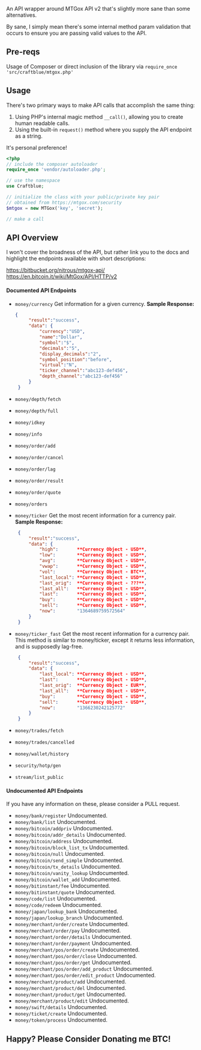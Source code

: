 An API wrapper around MTGox API v2 that's slightly more sane than some alternatives.

By sane, I simply mean there's some internal method param validation that occurs to ensure
you are passing valid values to the API.

## Pre-reqs ##

Usage of Composer or direct inclusion of the library via `require_once 'src/craftblue/mtgox.php'`

## Usage ##

There's two primary ways to make API calls that accomplish the same thing:

1. Using PHP's internal magic method `__call()`, allowing you to create human readable calls.
1. Using the built-in `request()` method where you supply the API endpoint as a string.

It's personal preference!

```php
<?php
// include the composer autoloader
require_once 'vendor/autoloader.php';

// use the namespace
use Craftblue;

// initialize the class with your public/private key pair
// obtained from https://mtgox.com/security
$mtgox = new MTGox('key', 'secret');

// make a call
```

## API Overview ##

I won't cover the broadness of the API, but rather link you to the docs and highlight the endpoints available with short descriptions:

https://bitbucket.org/nitrous/mtgox-api/
https://en.bitcoin.it/wiki/MtGox/API/HTTP/v2

#### Documented API Endpoints ####

*  `money/currency`
   Get information for a given currency.
   **Sample Response:**
   ```json
   {
        "result":"success",
        "data": {
            "currency":"USD",
            "name":"Dollar",
            "symbol":"$",
            "decimals":"5",
            "display_decimals":"2",
            "symbol_position":"before",
            "virtual":"N",
            "ticker_channel":"abc123-def456",
            "depth_channel":"abc123-def456"
        }
    }
    ```
*  `money/depth/fetch`

*  `money/depth/full`
*  `money/idkey`
*  `money/info`
*  `money/order/add`
*  `money/order/cancel`
*  `money/order/lag`
*  `money/order/result`
*  `money/order/quote`
*  `money/orders`
*  `money/ticker`
   Get the most recent information for a currency pair.
   **Sample Response:**
   ```json
    {
        "result":"success",
        "data": {
            "high":       **Currency Object - USD**,
            "low":        **Currency Object - USD**,
            "avg":        **Currency Object - USD**,
            "vwap":       **Currency Object - USD**,
            "vol":        **Currency Object - BTC**,
            "last_local": **Currency Object - USD**,
            "last_orig":  **Currency Object - ???**,
            "last_all":   **Currency Object - USD**,
            "last":       **Currency Object - USD**,
            "buy":        **Currency Object - USD**,
            "sell":       **Currency Object - USD**,
            "now":        "1364689759572564"
        }
    }
    ```
*  `money/ticker_fast`
   Get the most recent information for a currency pair. This method is similar to money/ticker, except it returns less information, and is supposedly lag-free.
   ```json
    {
        "result":"success",
        "data": {
            "last_local": **Currency Object - USD**,
            "last":       **Currency Object - USD**,
            "last_orig":  **Currency Object - EUR**,
            "last_all":   **Currency Object - USD**,
            "buy":        **Currency Object - USD**,
            "sell":       **Currency Object - USD**,
            "now":        "1366230242125772"
        }
    }
    ```
*  `money/trades/fetch`
*  `money/trades/cancelled`
*  `money/wallet/history`
*  `security/hotp/gen`
*  `stream/list_public`

#### Undocumented API Endpoints ####

If you have any information on these, please consider a PULL request.

*  `money/bank/register`
   Undocumented.
*  `money/bank/list`
   Undocumented.
*  `money/bitcoin/addpriv`
   Undocumented.
*  `money/bitcoin/addr_details`
   Undocumented.
*  `money/bitcoin/address`
   Undocumented.
*  `money/bitcoin/block_list_tx`
   Undocumented.
*  `money/bitcoin/null`
   Undocumented.
*  `money/bitcoin/send_simple`
   Undocumented.
*  `money/bitcoin/tx_details`
   Undocumented.
*  `money/bitcoin/vanity_lookup`
   Undocumented.
*  `money/bitcoin/wallet_add`
   Undocumented.
*  `money/bitinstant/fee`
   Undocumented.
*  `money/bitinstant/quote`
   Undocumented.
*  `money/code/list`
   Undocumented.
*  `money/code/redeem`
   Undocumented.
*  `money/japan/lookup_bank`
   Undocumented.
*  `money/japan/lookup_branch`
   Undocumented.
*  `money/merchant/order/create`
   Undocumented.
*  `money/merchant/order/pay`
   Undocumented.
*  `money/merchant/order/details`
   Undocumented.
*  `money/merchant/order/payment`
   Undocumented.
*  `money/merchant/pos/order/create`
   Undocumented.
*  `money/merchant/pos/order/close`
   Undocumented.
*  `money/merchant/pos/order/get`
   Undocumented.
*  `money/merchant/pos/order/add_product`
   Undocumented.
*  `money/merchant/pos/order/edit_product`
   Undocumented.
*  `money/merchant/product/add`
   Undocumented.
*  `money/merchant/product/del`
   Undocumented.
*  `money/merchant/product/get`
   Undocumented.
*  `money/merchant/product/edit`
   Undocumented.
*  `money/swift/details`
   Undocumented.
*  `money/ticket/create`
   Undocumented.
*  `money/token/process`
   Undocumented.

## Happy? Please Consider Donating me BTC! ##
